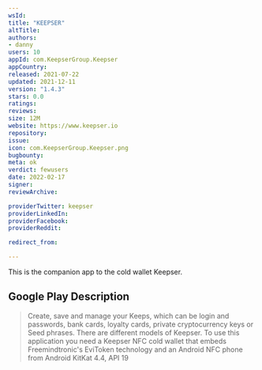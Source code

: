 ```yaml
---
wsId: 
title: "KEEPSER"
altTitle: 
authors:
- danny
users: 10
appId: com.KeepserGroup.Keepser
appCountry: 
released: 2021-07-22
updated: 2021-12-11
version: "1.4.3"
stars: 0.0
ratings: 
reviews: 
size: 12M
website: https://www.keepser.io
repository: 
issue: 
icon: com.KeepserGroup.Keepser.png
bugbounty: 
meta: ok
verdict: fewusers
date: 2022-02-17
signer: 
reviewArchive:

providerTwitter: keepser
providerLinkedIn: 
providerFacebook: 
providerReddit: 

redirect_from:

---
```


This is the companion app to the cold wallet Keepser.

## Google Play Description 

> Create, save and manage your Keeps, which can be login and passwords, bank cards, loyalty cards, private cryptocurrency keys or Seed phrases. There are different models of Keepser. To use this application you need a Keepser NFC cold wallet that embeds Freemindtronic's EviToken technology and an Android NFC phone from Android KitKat 4.4, API 19
